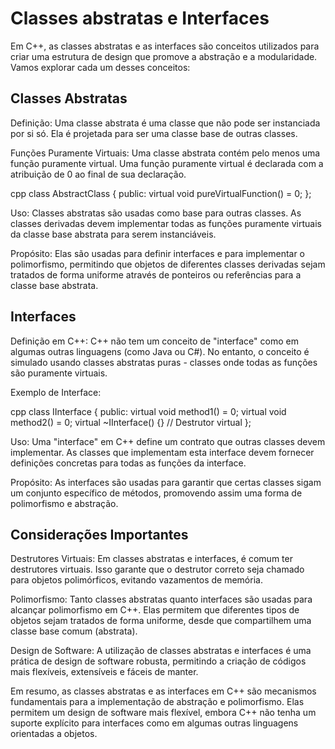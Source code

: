 # Classes abstratas e Interfaces

Em C++, as classes abstratas e as interfaces são conceitos utilizados para criar uma estrutura de design que promove a abstração e a modularidade. Vamos explorar cada um desses conceitos:

## Classes Abstratas

Definição: Uma classe abstrata é uma classe que não pode ser instanciada por si só. Ela é projetada para ser uma classe base de outras classes.

Funções Puramente Virtuais: Uma classe abstrata contém pelo menos uma função puramente virtual. Uma função puramente virtual é declarada com a atribuição de 0 ao final de sua declaração.

cpp
class AbstractClass {
public:
    virtual void pureVirtualFunction() = 0;
};


Uso: Classes abstratas são usadas como base para outras classes. As classes derivadas devem implementar todas as funções puramente virtuais da classe base abstrata para serem instanciáveis.

Propósito: Elas são usadas para definir interfaces e para implementar o polimorfismo, permitindo que objetos de diferentes classes derivadas sejam tratados de forma uniforme através de ponteiros ou referências para a classe base abstrata.

## Interfaces

Definição em C++: C++ não tem um conceito de "interface" como em algumas outras linguagens (como Java ou C#). No entanto, o conceito é simulado usando classes abstratas puras - classes onde todas as funções são puramente virtuais.

Exemplo de Interface:

cpp
class IInterface {
public:
    virtual void method1() = 0;
    virtual void method2() = 0;
    virtual ~IInterface() {} // Destrutor virtual
};


Uso: Uma "interface" em C++ define um contrato que outras classes devem implementar. As classes que implementam esta interface devem fornecer definições concretas para todas as funções da interface.

Propósito: As interfaces são usadas para garantir que certas classes sigam um conjunto específico de métodos, promovendo assim uma forma de polimorfismo e abstração.

## Considerações Importantes

Destrutores Virtuais: Em classes abstratas e interfaces, é comum ter destrutores virtuais. Isso garante que o destrutor correto seja chamado para objetos polimórficos, evitando vazamentos de memória.

Polimorfismo: Tanto classes abstratas quanto interfaces são usadas para alcançar polimorfismo em C++. Elas permitem que diferentes tipos de objetos sejam tratados de forma uniforme, desde que compartilhem uma classe base comum (abstrata).

Design de Software: A utilização de classes abstratas e interfaces é uma prática de design de software robusta, permitindo a criação de códigos mais flexíveis, extensíveis e fáceis de manter.

Em resumo, as classes abstratas e as interfaces em C++ são mecanismos fundamentais para a implementação de abstração e polimorfismo. Elas permitem um design de software mais flexível, embora C++ não tenha um suporte explícito para interfaces como em algumas outras linguagens orientadas a objetos.

